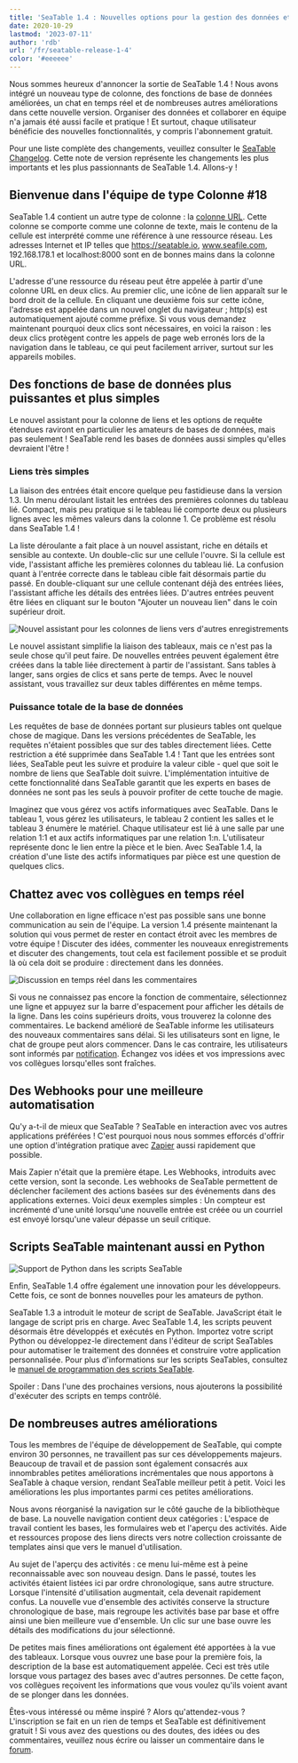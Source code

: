 ```yaml
---
title: 'SeaTable 1.4 : Nouvelles options pour la gestion des données et la collaboration en ligne - SeaTable'
date: 2020-10-29
lastmod: '2023-07-11'
author: 'rdb'
url: '/fr/seatable-release-1-4'
color: '#eeeeee'
---
```


Nous sommes heureux d'annoncer la sortie de SeaTable 1.4 ! Nous avons intégré un nouveau type de colonne, des fonctions de base de données améliorées, un chat en temps réel et de nombreuses autres améliorations dans cette nouvelle version. Organiser des données et collaborer en équipe n'a jamais été aussi facile et pratique ! Et surtout, chaque utilisateur bénéficie des nouvelles fonctionnalités, y compris l'abonnement gratuit.

Pour une liste complète des changements, veuillez consulter le [SeaTable Changelog](https://seatable.io/fr/docs/changelog/version-1-4/). Cette note de version représente les changements les plus importants et les plus passionnants de SeaTable 1.4. Allons-y !

## Bienvenue dans l'équipe de type Colonne #18

SeaTable 1.4 contient un autre type de colonne : la [colonne URL](https://seatable.io/fr/docs/handbuch/datenmanagement/feld-typen/#url). Cette colonne se comporte comme une colonne de texte, mais le contenu de la cellule est interprété comme une référence à une ressource réseau. Les adresses Internet et IP telles que https://seatable.io, www.seafile.com, 192.168.178.1 et localhost:8000 sont en de bonnes mains dans la colonne URL.

L'adresse d'une ressource du réseau peut être appelée à partir d'une colonne URL en deux clics. Au premier clic, une icône de lien apparaît sur le bord droit de la cellule. En cliquant une deuxième fois sur cette icône, l'adresse est appelée dans un nouvel onglet du navigateur ; http(s) est automatiquement ajouté comme préfixe. Si vous vous demandez maintenant pourquoi deux clics sont nécessaires, en voici la raison : les deux clics protègent contre les appels de page web erronés lors de la navigation dans le tableau, ce qui peut facilement arriver, surtout sur les appareils mobiles.

## Des fonctions de base de données plus puissantes et plus simples

Le nouvel assistant pour la colonne de liens et les options de requête étendues raviront en particulier les amateurs de bases de données, mais pas seulement ! SeaTable rend les bases de données aussi simples qu'elles devraient l'être !

### Liens très simples

La liaison des entrées était encore quelque peu fastidieuse dans la version 1.3. Un menu déroulant listait les entrées des premières colonnes du tableau lié. Compact, mais peu pratique si le tableau lié comporte deux ou plusieurs lignes avec les mêmes valeurs dans la colonne 1. Ce problème est résolu dans SeaTable 1.4 !

La liste déroulante a fait place à un nouvel assistant, riche en détails et sensible au contexte. Un double-clic sur une cellule l'ouvre. Si la cellule est vide, l'assistant affiche les premières colonnes du tableau lié. La confusion quant à l'entrée correcte dans le tableau cible fait désormais partie du passé. En double-cliquant sur une cellule contenant déjà des entrées liées, l'assistant affiche les détails des entrées liées. D'autres entrées peuvent être liées en cliquant sur le bouton "Ajouter un nouveau lien" dans le coin supérieur droit.

![Nouvel assistant pour les colonnes de liens vers d'autres enregistrements](https://seatable.io/wp-content/uploads/2020/10/linking-dialog.png)

Le nouvel assistant simplifie la liaison des tableaux, mais ce n'est pas la seule chose qu'il peut faire. De nouvelles entrées peuvent également être créées dans la table liée directement à partir de l'assistant. Sans tables à langer, sans orgies de clics et sans perte de temps. Avec le nouvel assistant, vous travaillez sur deux tables différentes en même temps.

### Puissance totale de la base de données

Les requêtes de base de données portant sur plusieurs tables ont quelque chose de magique. Dans les versions précédentes de SeaTable, les requêtes n'étaient possibles que sur des tables directement liées. Cette restriction a été supprimée dans SeaTable 1.4 ! Tant que les entrées sont liées, SeaTable peut les suivre et produire la valeur cible - quel que soit le nombre de liens que SeaTable doit suivre. L'implémentation intuitive de cette fonctionnalité dans SeaTable garantit que les experts en bases de données ne sont pas les seuls à pouvoir profiter de cette touche de magie.

Imaginez que vous gérez vos actifs informatiques avec SeaTable. Dans le tableau 1, vous gérez les utilisateurs, le tableau 2 contient les salles et le tableau 3 énumère le matériel. Chaque utilisateur est lié à une salle par une relation 1:1 et aux actifs informatiques par une relation 1:n. L'utilisateur représente donc le lien entre la pièce et le bien. Avec SeaTable 1.4, la création d'une liste des actifs informatiques par pièce est une question de quelques clics.

## Chattez avec vos collègues en temps réel

Une collaboration en ligne efficace n'est pas possible sans une bonne communication au sein de l'équipe. La version 1.4 présente maintenant la solution qui vous permet de rester en contact étroit avec les membres de votre équipe ! Discuter des idées, commenter les nouveaux enregistrements et discuter des changements, tout cela est facilement possible et se produit là où cela doit se produire : directement dans les données.

![Discussion en temps réel dans les commentaires](https://seatable.io/wp-content/uploads/2020/10/comment-chat.png)

Si vous ne connaissez pas encore la fonction de commentaire, sélectionnez une ligne et appuyez sur la barre d'espacement pour afficher les détails de la ligne. Dans les coins supérieurs droits, vous trouverez la colonne des commentaires. Le backend amélioré de SeaTable informe les utilisateurs des nouveaux commentaires sans délai. Si les utilisateurs sont en ligne, le chat de groupe peut alors commencer. Dans le cas contraire, les utilisateurs sont informés par [notification](https://seatable.io/fr/docs/handbuch/zusammenarbeit/benachrichtigungen/). Échangez vos idées et vos impressions avec vos collègues lorsqu'elles sont fraîches.

## Des Webhooks pour une meilleure automatisation

Qu'y a-t-il de mieux que SeaTable ? SeaTable en interaction avec vos autres applications préférées ! C'est pourquoi nous nous sommes efforcés d'offrir une option d'intégration pratique avec [Zapier](https://zapier.com/apps/seatable/integrations) aussi rapidement que possible.

Mais Zapier n'était que la première étape. Les Webhooks, introduits avec cette version, sont la seconde. Les webhooks de SeaTable permettent de déclencher facilement des actions basées sur des événements dans des applications externes. Voici deux exemples simples : Un compteur est incrémenté d'une unité lorsqu'une nouvelle entrée est créée ou un courriel est envoyé lorsqu'une valeur dépasse un seuil critique.

## Scripts SeaTable maintenant aussi en Python

![Support de Python dans les scripts SeaTable](https://seatable.io/wp-content/uploads/2020/10/python.png)

Enfin, SeaTable 1.4 offre également une innovation pour les développeurs. Cette fois, ce sont de bonnes nouvelles pour les amateurs de python.

SeaTable 1.3 a introduit le moteur de script de SeaTable. JavaScript était le langage de script pris en charge. Avec SeaTable 1.4, les scripts peuvent désormais être développés et exécutés en Python. Importez votre script Python ou développez-le directement dans l'éditeur de script SeaTables pour automatiser le traitement des données et construire votre application personnalisée. Pour plus d'informations sur les scripts SeaTables, consultez le [manuel de programmation des scripts SeaTable](https://seatable.github.io/seatable-scripts/).

Spoiler : Dans l'une des prochaines versions, nous ajouterons la possibilité d'exécuter des scripts en temps contrôlé.

## De nombreuses autres améliorations

Tous les membres de l'équipe de développement de SeaTable, qui compte environ 30 personnes, ne travaillent pas sur ces développements majeurs. Beaucoup de travail et de passion sont également consacrés aux innombrables petites améliorations incrémentales que nous apportons à SeaTable à chaque version, rendant SeaTable meilleur petit à petit. Voici les améliorations les plus importantes parmi ces petites améliorations.

Nous avons réorganisé la navigation sur le côté gauche de la bibliothèque de base. La nouvelle navigation contient deux catégories : L'espace de travail contient les bases, les formulaires web et l'aperçu des activités. Aide et ressources propose des liens directs vers notre collection croissante de templates ainsi que vers le manuel d'utilisation.

Au sujet de l'aperçu des activités : ce menu lui-même est à peine reconnaissable avec son nouveau design. Dans le passé, toutes les activités étaient listées ici par ordre chronologique, sans autre structure. Lorsque l'intensité d'utilisation augmentait, cela devenait rapidement confus. La nouvelle vue d'ensemble des activités conserve la structure chronologique de base, mais regroupe les activités base par base et offre ainsi une bien meilleure vue d'ensemble. Un clic sur une base ouvre les détails des modifications du jour sélectionné.

De petites mais fines améliorations ont également été apportées à la vue des tableaux. Lorsque vous ouvrez une base pour la première fois, la description de la base est automatiquement appelée. Ceci est très utile lorsque vous partagez des bases avec d'autres personnes. De cette façon, vos collègues reçoivent les informations que vous voulez qu'ils voient avant de se plonger dans les données.

Êtes-vous intéressé ou même inspiré ? Alors qu'attendez-vous ? L'inscription se fait en un rien de temps et SeaTable est définitivement gratuit ! Si vous avez des questions ou des doutes, des idées ou des commentaires, veuillez nous écrire ou laisser un commentaire dans le [forum](https://forum.seatable.io).
